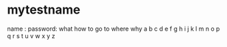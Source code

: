 # mytestname
name :
password:
what how to go to where
why
a b c d e f g h i j k l m n o p q r s t u v w x y z
